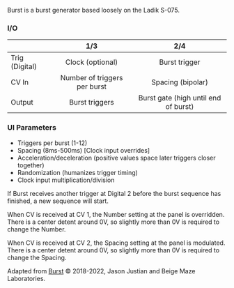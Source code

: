 Burst is a burst generator based loosely on the Ladik S-075.

### I/O

|                |              1/3           |                   2/4                |
| -------------- |:---------------------------:|:-------------------------------------:|
| Trig (Digital) |  Clock (optional)   | Burst trigger |
| CV In          | Number of triggers per burst |      Spacing (bipolar)       |
| Output         |          Burst triggers           |         Burst gate (high until end of burst)          |

### UI Parameters
* Triggers per burst (1-12)
* Spacing (8ms-500ms) [Clock input overrides]
* Acceleration/deceleration (positive values space later triggers closer together)
* Randomization (humanizes trigger timing)
* Clock input multiplication/division

If Burst receives another trigger at Digital 2 before the burst sequence has finished, a new sequence will start.

When CV is received at CV 1, the Number setting at the panel is overridden. There is a center detent around 0V, so slightly more than 0V is required to change the Number.

When CV is received at CV 2, the Spacing setting at the panel is modulated. There is a center detent around 0V, so slightly more than 0V is required to change the Spacing.

Adapted from [Burst](https://github.com/Chysn/O_C-HemisphereSuite/wiki/Burst) © 2018-2022, Jason Justian and Beige Maze Laboratories. 